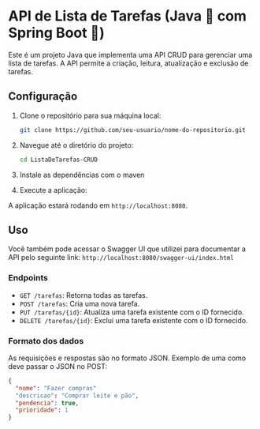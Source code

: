 # API de Lista de Tarefas (Java 🚀 com Spring Boot 🍃)

Este é um projeto Java que implementa uma API CRUD para gerenciar uma lista de tarefas. A API permite a criação, leitura, atualização e exclusão de tarefas.

## Configuração

1. Clone o repositório para sua máquina local:

    ```bash
    git clone https://github.com/seu-usuario/nome-do-repositorio.git
    ```

2. Navegue até o diretório do projeto:

    ```bash
    cd ListaDeTarefas-CRUD
    ```

3. Instale as dependências com o maven


4. Execute a aplicação:

A aplicação estará rodando em `http://localhost:8080`.

## Uso

Você também pode acessar o Swagger UI que utilizei para documentar a API pelo seguinte link: `http://localhost:8080/swagger-ui/index.html`

### Endpoints

- `GET /tarefas`: Retorna todas as tarefas.
- `POST /tarefas`: Cria uma nova tarefa.
- `PUT /tarefas/{id}`: Atualiza uma tarefa existente com o ID fornecido.
- `DELETE /tarefas/{id}`: Exclui uma tarefa existente com o ID fornecido.

### Formato dos dados

As requisições e respostas são no formato JSON. Exemplo de uma como deve passar o JSON no POST:

```json
{
  "nome": "Fazer compras"
  "descricao": "Comprar leite e pão",
  "pendencia": true,
  "prioridade": 1
}
